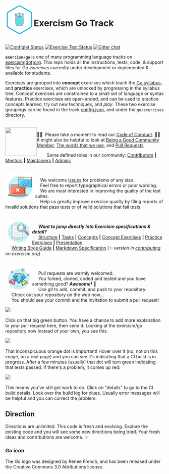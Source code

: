 <br>

<img align="left" width="90" height="90" src="https://github.com/exercism/website-icons/blob/main/tracks/go.svg">
<p vertical-align="middle"><h1>Exercism Go Track</h1></p>

<br>

[![Configlet Status](https://github.com/exercism/go/workflows/Configlet%20CI/badge.svg)](https://github.com/exercism/go/actions?query=workflow%3A%22Configlet+CI%22)
[![Exercise Test Status](https://github.com/exercism/go/workflows/Exercise%20tests/badge.svg)](https://github.com/exercism/go/actions?query=workflow%3A%22Exercise+tests%22)
[![Gitter chat](https://badges.gitter.im/exercism/go.svg)](https://gitter.im/exercism/go)

**`exercism/go`** is one of many programming language tracks on [exercism(dot)org][exercism-website].
This repo holds all the instructions, tests, code, & support files for Go *exercises* currently under development or implemented & available for students.

Exercises are grouped into **concept** exercises which teach the [Go syllabus][go-syllabus], and **practice** exercises, which are unlocked by progressing in the syllabus tree. Concept exercises are constrained to a small set of language or syntax features. Practice exercises are open-ended, and can be used to practice concepts learned, try out new techniques, and _play_.  These two exercise groupings can be found in the track [config.json][config-json], and under the `go/exercises` directory.

<br>

<img align="left" width="100" height="90" src="https://github.com/exercism/website-icons/blob/main/exercism/logo-big-bordered.png">

🌟🌟&nbsp; Please take a moment to read our [Code of Conduct][exercism-code-of-conduct].&nbsp;🌟🌟&nbsp;  
It might also be helpful to look at [Being a Good Community Member][being-a-good-community-member], [The words that we use][the-words-that-we-use], and [Pull Requests][prs].

&nbsp;&nbsp;&nbsp;&nbsp;&nbsp;&nbsp;&nbsp;&nbsp;Some defined roles in our community:  [Contributors][exercism-contributors] **|** [Mentors][exercism-mentors] **|** [Maintainers][exercism-track-maintainers]  **|** [Admins][exercism-admins]


<br>
<img align="left" width="95" height="90" src="https://github.com/exercism/website-icons/blob/main/exercises/error-handling.svg">

&nbsp;&nbsp;&nbsp;&nbsp;We welcome [issues](https://github.com/exercism/go/issues) for problems of any size.  
&nbsp;&nbsp;&nbsp;&nbsp;Feel free to report typographical errors or poor wording.
&nbsp;&nbsp;&nbsp;&nbsp;We are most interested in improving the quality of the test suites.  
&nbsp;&nbsp;&nbsp;&nbsp;Help us greatly improve exercise quality by filing reports of invalid solutions that pass tests or of valid solutions that fail tests.


<br>
<img align="left" width="85" height="80" src="https://github.com/exercism/website-icons/blob/main/exercises/word-search.svg">

&nbsp;&nbsp;&nbsp;&nbsp;&nbsp;_**Want to jump directly into Exercism specifications & detail?**_  
&nbsp;&nbsp;&nbsp;&nbsp;&nbsp;[Structure][exercism-track-structure] **|** [Tasks][exercism-tasks] **|** [Concepts][exercism-concepts] **|** [Concept Exercises][concept-exercises] **|** [Practice Exercises][practice-exercises] **|** [Presentation][exercise-presentation]  
&nbsp;&nbsp;&nbsp;&nbsp;&nbsp;[Writing Style Guide][exercism-writing-style] **|** [Markdown Specification][exercism-markdown-specification] (_✨ version in [contributing][website-contributing-section] on exercism.org_)


<br>
<img align="left" width="85" height="80" src="https://github.com/exercism/website-icons/blob/main/exercises/diamond.svg">

&nbsp;&nbsp;&nbsp;&nbsp;&nbsp;Pull requests are warmly welcomed.  
&nbsp;&nbsp;&nbsp;&nbsp;&nbsp;You forked, cloned, coded and tested and you have something good? **_Awesome!_** 🎉  
&nbsp;&nbsp;&nbsp;&nbsp;&nbsp;Use git to add, commit, and push to your repository.  
&nbsp;&nbsp;&nbsp;&nbsp;&nbsp;Check out your repository on the web now...  
&nbsp;&nbsp;&nbsp;&nbsp;&nbsp;You should see your commit and the invitation to submit a pull request!


<img src="img/mars1.png">

Click on that big green button.
You have a chance to add more explanation to your pull request here, then send it.
Looking at the exercism/go repository now instead of your own, you see this.

<img src="img/mars2.png">

That inconspicuous orange dot is important!
Hover over it (no, not on this image, on a real page) and you can see it's indicating that a CI build is in progress.
After a few minutes (usually) that dot will turn green indicating that tests passed.
If there's a problem, it comes up red:

<img src="img/mars3.png">

This means you've still got work to do.
Click on "details" to go to the CI build details. Look over the build log for clues.
Usually error messages will be helpful and you can correct the problem.

## Direction

Directions are unlimited.
This code is fresh and evolving.
Explore the existing code and you will see some new directions being tried.
Your fresh ideas and contributions are welcome. :sparkles:

### Go icon

The Go logo was designed by Renée French, and has been released under the Creative Commons 3.0 Attributions license.

[exercism-website]: https://exercism.org/
[config-json]: https://github.com/exercism/go/blob/main/config.json
[go-syllabus]: https://exercism.org/tracks/go/concepts

[prs]: https://github.com/exercism/docs/blob/main/community/good-member/pull-requests.md
[being-a-good-community-member]: https://github.com/exercism/docs/tree/main/community/good-member
[exercism-contributors]: https://github.com/exercism/docs/blob/main/community/contributors.md
[exercism-code-of-conduct]: https://exercism.org/docs/using/legal/code-of-conduct
[exercism-admins]: https://github.com/exercism/docs/blob/main/community/administrators.md
[the-words-that-we-use]: https://github.com/exercism/docs/blob/main/community/good-member/words.md
[exercism-track-maintainers]: https://github.com/exercism/docs/blob/main/community/maintainers.md
[exercism-mentors]: https://github.com/exercism/docs/tree/main/mentoring

[practice-exercises]: https://github.com/exercism/docs/blob/main/building/tracks/practice-exercises.md
[exercism-concepts]: https://github.com/exercism/docs/blob/main/building/tracks/concepts.md
[exercism-markdown-specification]: https://github.com/exercism/docs/blob/main/building/markdown/markdown.md
[exercise-presentation]: https://github.com/exercism/docs/blob/main/building/tracks/presentation.md
[exercism-writing-style]: https://github.com/exercism/docs/blob/main/building/markdown/style-guide.md
[concept-exercises]: https://github.com/exercism/docs/blob/main/building/tracks/concept-exercises.md
[exercism-tasks]: https://exercism.org/docs/building/product/tasks
[website-contributing-section]: https://exercism.org/docs/building
[exercism-track-structure]: https://github.com/exercism/docs/tree/main/building/tracks
